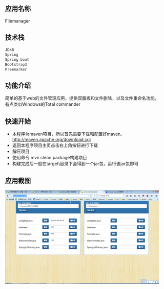 ## 应用名称
Filemanager

## 技术栈	
	JDk8
	Spring
	Spring boot
	Bootstrap3
	Freemarker

## 功能介绍
简单的基于web的文件管理应用，提供双面板和文件删除，以及文件重命名功能，有点类似Windows的Total commander

## 快速开始
* 本程序为maven项目，所以首先需要下载和配置好maven。http://maven.apache.org/download.cgi
* 返回本程序项目主页点击右上角按钮进行下载
* 解压项目
* 使用命令 mvn clean package构建项目
* 构建完成后一般在target\目录下会得到一个jar包，运行该jar包即可


## 应用截图
![图1](screenshot/filemanager.jpg)
